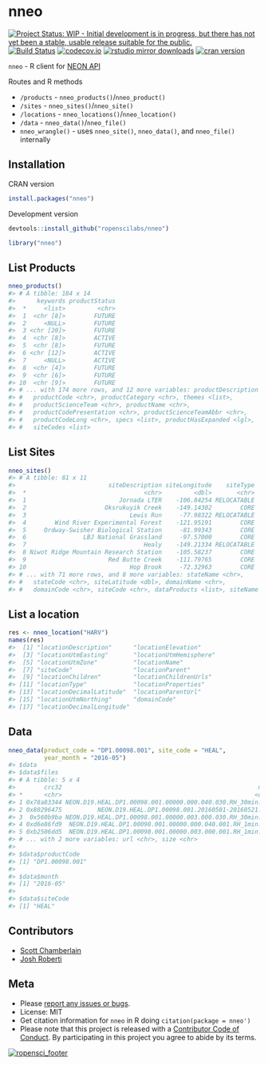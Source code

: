 nneo
====



[![Project Status: WIP - Initial development is in progress, but there has not yet been a stable, usable release suitable for the public.](http://www.repostatus.org/badges/latest/wip.svg)](http://www.repostatus.org/#wip)
[![Build Status](https://travis-ci.org/ropenscilabs/nneo.svg?branch=master)](https://travis-ci.org/ropenscilabs/nneo)
[![codecov.io](https://codecov.io/github/ropenscilabs/nneo/coverage.svg?branch=master)](https://codecov.io/github/ropenscilabs/nneo?branch=master)
[![rstudio mirror downloads](https://cranlogs.r-pkg.org/badges/nneo)](https://github.com/metacran/cranlogs.app)
[![cran version](https://www.r-pkg.org/badges/version/nneo)](https://cran.r-project.org/package=nneo)

`nneo` - R client for [NEON API](http://data.neonscience.org/data-api)

Routes and R methods

* `/products` - `nneo_products()`/`nneo_product()`
* `/sites` - `nneo_sites()`/`nneo_site()`
* `/locations` - `nneo_locations()`/`nneo_location()`
* `/data` - `nneo_data()`/`nneo_file()`
* `nneo_wrangle()` - uses `nneo_site()`, `nneo_data()`, and
`nneo_file()` internally


## Installation

CRAN version


```r
install.packages("nneo")
```

Development version


```r
devtools::install_github("ropenscilabs/nneo")
```


```r
library("nneo")
```

## List Products


```r
nneo_products()
#> # A tibble: 184 x 14
#>      keywords productStatus
#>  *     <list>         <chr>
#>  1  <chr [8]>        FUTURE
#>  2     <NULL>        FUTURE
#>  3 <chr [20]>        FUTURE
#>  4  <chr [8]>        ACTIVE
#>  5  <chr [8]>        FUTURE
#>  6 <chr [12]>        ACTIVE
#>  7     <NULL>        ACTIVE
#>  8  <chr [4]>        FUTURE
#>  9  <chr [6]>        FUTURE
#> 10  <chr [9]>        FUTURE
#> # ... with 174 more rows, and 12 more variables: productDescription <chr>,
#> #   productCode <chr>, productCategory <chr>, themes <list>,
#> #   productScienceTeam <chr>, productName <chr>,
#> #   productCodePresentation <chr>, productScienceTeamAbbr <chr>,
#> #   productCodeLong <chr>, specs <list>, productHasExpanded <lgl>,
#> #   siteCodes <list>
```

## List Sites


```r
nneo_sites()
#> # A tibble: 81 x 11
#>                          siteDescription siteLongitude    siteType
#>  *                                 <chr>         <dbl>       <chr>
#>  1                          Jornada LTER    -106.84254 RELOCATABLE
#>  2                      Oksrukuyik Creek    -149.14302        CORE
#>  3                             Lewis Run     -77.98322 RELOCATABLE
#>  4        Wind River Experimental Forest    -121.95191        CORE
#>  5     Ordway-Swisher Biological Station     -81.99343        CORE
#>  6                LBJ National Grassland     -97.57000        CORE
#>  7                                 Healy    -149.21334 RELOCATABLE
#>  8 Niwot Ridge Mountain Research Station    -105.58237        CORE
#>  9                       Red Butte Creek    -111.79765        CORE
#> 10                             Hop Brook     -72.32963        CORE
#> # ... with 71 more rows, and 8 more variables: stateName <chr>,
#> #   stateCode <chr>, siteLatitude <dbl>, domainName <chr>,
#> #   domainCode <chr>, siteCode <chr>, dataProducts <list>, siteName <chr>
```

## List a location


```r
res <- nneo_location("HARV")
names(res)
#>  [1] "locationDescription"      "locationElevation"
#>  [3] "locationUtmEasting"       "locationUtmHemisphere"
#>  [5] "locationUtmZone"          "locationName"
#>  [7] "siteCode"                 "locationParent"
#>  [9] "locationChildren"         "locationChildrenUrls"
#> [11] "locationType"             "locationProperties"
#> [13] "locationDecimalLatitude"  "locationParentUrl"
#> [15] "locationUtmNorthing"      "domainCode"
#> [17] "locationDecimalLongitude"
```

## Data


```r
nneo_data(product_code = "DP1.00098.001", site_code = "HEAL",
          year_month = "2016-05")
#> $data
#> $data$files
#> # A tibble: 5 x 4
#>        crc32                                                       name
#> *      <chr>                                                      <chr>
#> 1 0x78a83344 NEON.D19.HEAL.DP1.00098.001.00000.000.040.030.RH_30min.csv
#> 2 0x80296475          NEON.D19.HEAL.DP1.00098.001.20160501-20160521.xml
#> 3  0x560b9ba NEON.D19.HEAL.DP1.00098.001.00000.003.000.030.RH_30min.csv
#> 4 0xd6e86fd9  NEON.D19.HEAL.DP1.00098.001.00000.000.040.001.RH_1min.csv
#> 5 0xb2506dd5  NEON.D19.HEAL.DP1.00098.001.00000.003.000.001.RH_1min.csv
#> # ... with 2 more variables: url <chr>, size <chr>
#>
#> $data$productCode
#> [1] "DP1.00098.001"
#>
#> $data$month
#> [1] "2016-05"
#>
#> $data$siteCode
#> [1] "HEAL"
```

## Contributors

* [Scott Chamberlain](https://github.com/sckott)
* [Josh Roberti](https://github.com/jaroberti)

## Meta

* Please [report any issues or bugs](https://github.com/ropenscilabs/nneo/issues).
* License: MIT
* Get citation information for `nneo` in R doing `citation(package = nneo')`
* Please note that this project is released with a [Contributor Code of Conduct](CONDUCT.md).
By participating in this project you agree to abide by its terms.


[![ropensci_footer](https://ropensci.org/public_images/github_footer.png)](https://ropensci.org)
